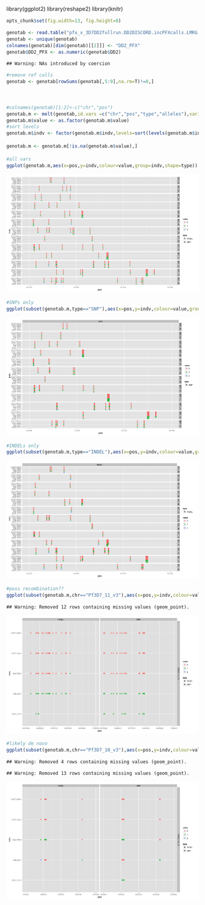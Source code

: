 library(ggplot2)
library(reshape2)
library(knitr)

```r
opts_chunk$set(fig.width=13, fig.height=8)
```


```r
genotab <- read.table("pfx_v_3D7DD2fullrun.DD2DISCORD.incPFXcalls.LMRG.RENAME.HAPLOID.alleles.tab.txt",sep="\t",header=T,stringsAsFactors=F,na.strings=c('.'))
genotab <- unique(genotab)
colnames(genotab)[dim(genotab)[[2]]] <- "DD2_PFX"
genotab$DD2_PFX <- as.numeric(genotab$DD2)
```

```
## Warning: NAs introduced by coercion
```

```r
#remove ref calls
genotab <- genotab[rowSums(genotab[,5:9],na.rm=T)!=0,]



#colnames(genotab)[1:2]<-c("chr","pos")
genotab.m <- melt(genotab,id.vars =c("chr","pos","type","alleles"),variable.name ="indv")
genotab.m$value <- as.factor(genotab.m$value)
#sort levels
genotab.m$indv <- factor(genotab.m$indv,levels=sort(levels(genotab.m$indv)))

genotab.m <- genotab.m[!is.na(genotab.m$value),]

#all vars
ggplot(genotab.m,aes(x=pos,y=indv,colour=value,group=indv,shape=type)) + geom_point() + facet_grid(chr ~ .) + xlim(0,3e6)
```

![plot of chunk unnamed-chunk-1](figure/unnamed-chunk-1-1.png) 

```r
#SNPs only
ggplot(subset(genotab.m,type=="SNP"),aes(x=pos,y=indv,colour=value,group=indv,shape=type)) + geom_point(alpha=0.6,size=3) + facet_grid(chr ~ type) + xlim(0,3e6)
```

![plot of chunk unnamed-chunk-1](figure/unnamed-chunk-1-2.png) 

```r
#INDELs only
ggplot(subset(genotab.m,type=="INDEL"),aes(x=pos,y=indv,colour=value,group=indv,shape=type)) + geom_point(alpha=0.6,size=3) + facet_grid(chr ~ type) + xlim(0,3e6)
```

![plot of chunk unnamed-chunk-1](figure/unnamed-chunk-1-3.png) 

```r
#poss recombination??
ggplot(subset(genotab.m,chr=="Pf3D7_11_v3"),aes(x=pos,y=indv,colour=value,group=indv,shape=type)) + geom_point(alpha=0.6,size=3) + facet_grid(chr ~ type) + xlim(1.65e6,1.7e6)
```

```
## Warning: Removed 12 rows containing missing values (geom_point).
```

![plot of chunk unnamed-chunk-1](figure/unnamed-chunk-1-4.png) 

```r
#likely de novo
ggplot(subset(genotab.m,chr=="Pf3D7_10_v3"),aes(x=pos,y=indv,colour=value,group=indv,shape=type)) + geom_point(alpha=0.6,size=3) + facet_grid(chr ~ type) + xlim(0.05e6,0.25e6)
```

```
## Warning: Removed 4 rows containing missing values (geom_point).
```

```
## Warning: Removed 13 rows containing missing values (geom_point).
```

![plot of chunk unnamed-chunk-1](figure/unnamed-chunk-1-5.png) 
